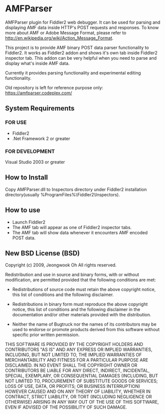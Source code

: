 # AMFParser

AMFParser plugin for Fiddler2 web debugger. It can be used for parsing and displaying AMF data inside HTTP's POST requests and responses. To know more about AMF or Adobe Message Format, please refer to http://en.wikipedia.org/wiki/Action_Message_Format.

This project is to provide AMF binary POST data parser functionality to Fiddler2. It works as Fiddler2 addon and shows it's own tab inside Fiddler2 inspector tab. This addon can be very helpful when you need to parse and display what's inside AMF data.

Currently it provides parsing functionality and experimental editing functionality.

Old repository is left for reference purpose only: https://amfparser.codeplex.com/

## System Requirements
### FOR USE

  * Fiddler2
  * .Net Framework 2 or greater

### FOR DEVELOPMENT
Visual Studio 2003 or greater

## How to Install

Copy AMFParser.dll to Inspectors directory under Fiddler2 installation directory(usually %ProgramFiles%\Fiddler2\Inspectors).

## How to use

* Launch Fiddler2
* The AMF tab will appear as one of Fiddler2 inspector tabs.
* The AMF tab will show data whenever it encounters AMF encoded POST data.

## New BSD License (BSD)
Copyright (c) 2009, Jeongwook Oh
All rights reserved.

Redistribution and use in source and binary forms, with or without modification, are permitted provided that the following conditions are met:

* Redistributions of source code must retain the above copyright notice, this list of conditions and the following disclaimer.

* Redistributions in binary form must reproduce the above copyright notice, this list of conditions and the following disclaimer in the documentation and/or other materials provided with the distribution.

* Neither the name of Bugtruck nor the names of its contributors may be used to endorse or promote products derived from this software without specific prior written permission.

THIS SOFTWARE IS PROVIDED BY THE COPYRIGHT HOLDERS AND CONTRIBUTORS "AS IS" AND ANY EXPRESS OR IMPLIED WARRANTIES, INCLUDING, BUT NOT LIMITED TO, THE IMPLIED WARRANTIES OF MERCHANTABILITY AND FITNESS FOR A PARTICULAR PURPOSE ARE DISCLAIMED. IN NO EVENT SHALL THE COPYRIGHT OWNER OR CONTRIBUTORS BE LIABLE FOR ANY DIRECT, INDIRECT, INCIDENTAL, SPECIAL, EXEMPLARY, OR CONSEQUENTIAL DAMAGES (INCLUDING, BUT NOT LIMITED TO, PROCUREMENT OF SUBSTITUTE GOODS OR SERVICES; LOSS OF USE, DATA, OR PROFITS; OR BUSINESS INTERRUPTION) HOWEVER CAUSED AND ON ANY THEORY OF LIABILITY, WHETHER IN CONTRACT, STRICT LIABILITY, OR TORT (INCLUDING NEGLIGENCE OR OTHERWISE) ARISING IN ANY WAY OUT OF THE USE OF THIS SOFTWARE, EVEN IF ADVISED OF THE POSSIBILITY OF SUCH DAMAGE.
